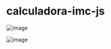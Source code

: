 # calculadora-imc-js

![image](https://user-images.githubusercontent.com/79909914/219747199-de7239b5-5329-4cf9-8239-4d375f3aaf6d.png)

![image](https://user-images.githubusercontent.com/79909914/219747420-f937fb5d-4be2-4c42-a936-6e1cd96c7043.png)
